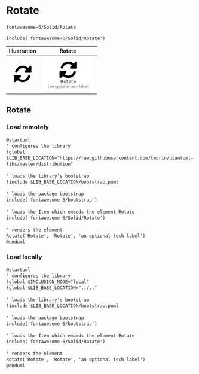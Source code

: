 # Rotate


```text
fontawesome-6/Solid/Rotate
```

```text
include('fontawesome-6/Solid/Rotate')
```



| Illustration | Rotate |
| :---: | :---: |
| ![illustration for Illustration](../../fontawesome-6/Solid/Rotate.png) | ![illustration for Rotate](../../fontawesome-6/Solid/Rotate.Local.png) |




## Rotate

### Load remotely
```plantuml
@startuml
' configures the library
!global $LIB_BASE_LOCATION="https://raw.githubusercontent.com/tmorin/plantuml-libs/master/distribution"

' loads the library's bootstrap
!include $LIB_BASE_LOCATION/bootstrap.puml

' loads the package bootstrap
include('fontawesome-6/bootstrap')

' loads the Item which embeds the element Rotate
include('fontawesome-6/Solid/Rotate')

' renders the element
Rotate('Rotate', 'Rotate', 'an optional tech label')
@enduml
```

### Load locally
```plantuml
@startuml
' configures the library
!global $INCLUSION_MODE="local"
!global $LIB_BASE_LOCATION="../.."

' loads the library's bootstrap
!include $LIB_BASE_LOCATION/bootstrap.puml

' loads the package bootstrap
include('fontawesome-6/bootstrap')

' loads the Item which embeds the element Rotate
include('fontawesome-6/Solid/Rotate')

' renders the element
Rotate('Rotate', 'Rotate', 'an optional tech label')
@enduml
```

